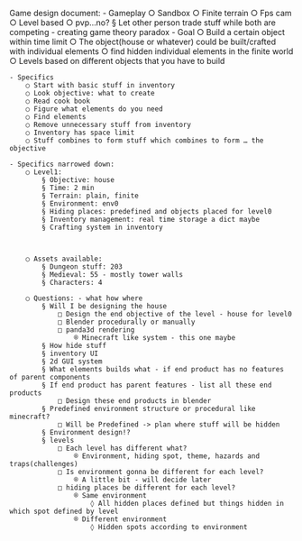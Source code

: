 <!-- Rough layout of requirements -->
<!-- It might not be considered a design doc but still make stuff easier for me -->

Game design document:
	- Gameplay
		○ Sandbox
		○ Finite terrain
		○ Fps cam
		○ Level based
		○ pvp…no?
			§ Let other person trade stuff while both are competing - creating game theory paradox
	- Goal
		○ Build a certain object within time limit
		○ The object(house or whatever) could be built/crafted with individual elements
		○ find hidden individual elements in the finite world
		○ Levels based on different objects that you have to build
		
	- Specifics
		○ Start with basic stuff in inventory
		○ Look objective: what to create
		○ Read cook book
		○ Figure what elements do you need
		○ Find elements
		○ Remove unnecessary stuff from inventory
		○ Inventory has space limit
		○ Stuff combines to form stuff which combines to form … the objective
		
	- Specifics narrowed down:
		○ Level1:
			§ Objective: house
			§ Time: 2 min
			§ Terrain: plain, finite
			§ Environment: env0
			§ Hiding places: predefined and objects placed for level0
			§ Inventory management: real time storage a dict maybe
			§ Crafting system in inventory
			
			
			
		○ Assets available:
			§ Dungeon stuff: 203
			§ Medieval: 55 - mostly tower walls
			§ Characters: 4
			
		○ Questions: - what how where
			§ Will I be designing the house
				□ Design the end objective of the level - house for level0
				□ Blender procedurally or manually
				□ panda3d rendering
					® Minecraft like system - this one maybe
			§ How hide stuff
			§ inventory UI
			§ 2d GUI system
			§ What elements builds what - if end product has no features of parent components
			§ If end product has parent features - list all these end products
				□ Design these end products in blender
			§ Predefined environment structure or procedural like minecraft?
				□ Will be Predefined -> plan where stuff will be hidden
			§ Environment design!?
			§ levels
				□ Each level has different what?
					® Environment, hiding spot, theme, hazards and traps(challenges)
				□ Is environment gonna be different for each level?
					® A little bit - will decide later
				□ hiding places be different for each level?
					® Same environment
						◊ All hidden places defined but things hidden in which spot defined by level
					® Different environment
                        ◊ Hidden spots according to environment
